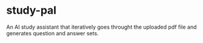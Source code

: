 # study-pal
An AI study assistant that iteratively goes throught the uploaded pdf file and generates question and answer sets.

